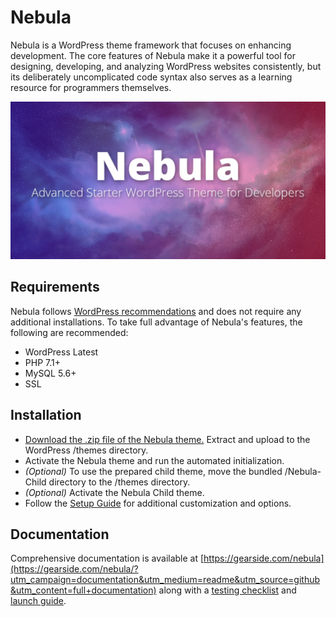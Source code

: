# Nebula
Nebula is a WordPress theme framework that focuses on enhancing development. The core features of Nebula make it a powerful tool for designing, developing, and analyzing WordPress websites consistently, but its deliberately uncomplicated code syntax also serves as a learning resource for programmers themselves.

![Nebula](https://github.com/chrisblakley/Nebula/blob/master/assets/img/meta/og-thumb.png?raw=true)

## Requirements
Nebula follows [WordPress recommendations](https://wordpress.org/about/requirements/) and does not require any additional installations. To take full advantage of Nebula's features, the following are recommended:

- WordPress Latest
- PHP 7.1+
- MySQL 5.6+
- SSL

## Installation
- [Download the .zip file of the Nebula theme.](https://github.com/chrisblakley/Nebula/archive/master.zip) Extract and upload to the WordPress /themes directory.
- Activate the Nebula theme and run the automated initialization.
- *(Optional)* To use the prepared child theme, move the bundled /Nebula-Child directory to the /themes directory.
- *(Optional)* Activate the Nebula Child theme.
- Follow the [Setup Guide](https://gearside.com/nebula/get-started/?utm_campaign=documentation&utm_medium=readme&utm_source=github&utm_content=setup+guide) for additional customization and options.

## Documentation
Comprehensive documentation is available at [https://gearside.com/nebula](https://gearside.com/nebula/?utm_campaign=documentation&utm_medium=readme&utm_source=github&utm_content=full+documentation) along with a [testing checklist]((https://gearside.com/nebula/get-started/?utm_campaign=documentation&utm_medium=readme&utm_source=github&utm_content=testing+checklist)) and [launch guide](https://gearside.com/nebula/get-started/?utm_campaign=documentation&utm_medium=readme&utm_source=github&utm_content=launch+checklist).